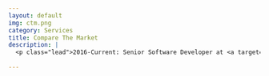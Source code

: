 ```yaml
---
layout: default
img: ctm.png
category: Services
title: Compare The Market
description: |
  <p class="lead">2016-Current: Senior Software Developer at <a target="_blank" href="http://comparethemarket.com.au">Compare The Market</a>, an insurance aggregator.</p>
  
---
```

